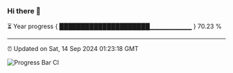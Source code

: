 ### Hi there 👋

⏳ Year progress { █████████████████████▁▁▁▁▁▁▁▁▁ } 70.23 %

---

⏰ Updated on Sat, 14 Sep 2024 01:23:18 GMT

![Progress Bar CI](https://github.com/liununu/liununu/workflows/Progress%20Bar%20CI/badge.svg)
